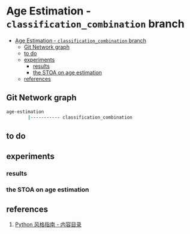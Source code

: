 # Age Estimation - `classification_combination` branch

<!-- TOC -->

- [Age Estimation - `classification_combination` branch](#age-estimation---classificationcombination-branch)
  - [Git Network graph](#git-network-graph)
  - [to do](#to-do)
  - [experiments](#experiments)
    - [results](#results)
    - [the STOA on age estimation](#the-stoa-on-age-estimation)
  - [references](#references)

<!-- /TOC -->


## Git Network graph

```sh
age-estimation
        |----------- classification_combination 
```



## to do


## experiments

### results



### the STOA on age estimation


## references

1. [Python 风格指南 - 内容目录](https://zh-google-styleguide.readthedocs.io/en/latest/google-python-styleguide/contents/)
